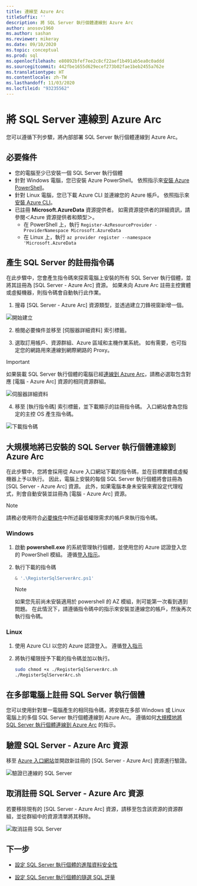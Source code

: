 ```yaml
---
title: 連線至 Azure Arc
titleSuffix: ''
description: 將 SQL Server 執行個體連線到 Azure Arc
author: anosov1960
ms.author: sashan
ms.reviewer: mikeray
ms.date: 09/10/2020
ms.topic: conceptual
ms.prod: sql
ms.openlocfilehash: e80892bfef7ee2c8cf22aef1b491ab5ea0c0addd
ms.sourcegitcommit: 442fbe1655d629ecef273b02fae1beb2455a762e
ms.translationtype: HT
ms.contentlocale: zh-TW
ms.lasthandoff: 11/03/2020
ms.locfileid: "93235562"
---
```

# <a name="connect-your-sql-server-to-azure-arc"></a>將 SQL Server 連線到 Azure Arc

您可以遵循下列步驟，將內部部署 SQL Server 執行個體連線到 Azure Arc。

## <a name="prerequisites"></a>必要條件

* 您的電腦至少已安裝一個 SQL Server 執行個體
* 針對 Windows 電腦，您已安裝 Azure PowerShell。 依照指示來[安裝 Azure PowerShell](/powershell/azure/install-az-ps)。
* 針對 Linux 電腦，您已下載 Azure CLI 並連線您的 Azure 帳戶。 依照指示來[安裝 Azure CLI](/cli/azure/install-azure-cli-apt)。
* 已註冊 **Microsoft.AzureData** 資源提供者。 如需資源提供者的詳細資訊，請參閱＜Azure 資源提供者和類型＞。
    * 在 PowerShell 上，執行 `Register-AzResourceProvider -ProviderNamespace Microsoft.AzureData`
    * 在 Linux 上，執行 `az provider register --namespace 'Microsoft.AzureData`



## <a name="generate-a-registration-script-for-sql-server"></a>產生 SQL Server 的註冊指令碼

在此步驟中，您會產生指令碼來探索電腦上安裝的所有 SQL Server 執行個體，並將其註冊為 [SQL Server - Azure Arc] 資源。 如果未向 Azure Arc 註冊主控實體或虛擬機器，則指令碼會自動執行此作業。

1. 搜尋 [SQL Server - Azure Arc] 資源類型，並透過建立刀鋒視窗新增一個。

![開始建立](media/join/start-creation-of-sql-server-azure-arc-resource.png)
    
2. 檢閱必要條件並移至 [伺服器詳細資料] 索引標籤。  

3. 選取訂用帳戶、資源群組、Azure 區域和主機作業系統。 如有需要，也可指定您的網路用來連線到網際網路的 Proxy。

> [!IMPORTANT]
> 如果裝載 SQL Server 執行個體的電腦已經[連線到 Azure Arc](/azure/azure-arc/servers/onboard-portal)，請務必選取包含對應 [電腦 - Azure Arc] 資源的相同資源群組。

![伺服器詳細資料](media/join/server-details-sql-server-azure-arc.png)

4. 移至 [執行指令碼] 索引標籤，並下載顯示的註冊指令碼。 入口網站會為您指定的主控 OS 產生指令碼。

![下載指令碼](media/join/download-script-sql-server-azure-arc.png)

## <a name="connect-the-installed-sql-server-instances-to-azure-arc"></a>大規模地將已安裝的 SQL Server 執行個體連線到 Azure Arc

在此步驟中，您將會採用從 Azure 入口網站下載的指令碼，並在目標實體或虛擬機器上予以執行。 因此，電腦上安裝的每個 SQL Server 執行個體將會註冊為 [SQL Server - Azure Arc] 資源。 此外，如果電腦本身未安裝來賓設定代理程式，則會自動安裝並註冊為 [電腦 - Azure Arc] 資源。

> [!NOTE]
> 請務必使用符合[必要條件](overview.md#prerequisites)中所述最低權限需求的帳戶來執行指令碼。

### <a name="windows"></a>Windows

1. 啟動 __powershell.exe__ 的系統管理執行個體，並使用您的 Azure 認證登入您的 PowerShell 模組。 遵循[登入指示](/powershell/azure/install-az-ps#sign-in)。

2. 執行下載的指令碼

   ```powershell
   & '.\RegisterSqlServerArc.ps1'
   ```

   > [!NOTE]
   > 如果您先前尚未安裝適用於 powershell 的 AZ 模組，則可能第一次看到遇到問題。 在此情況下，請遵循指令碼中的指示來安裝並連線您的帳戶，然後再次執行指令碼。

### <a name="linux"></a>Linux

1. 使用 Azure CLI 以您的 Azure 認證登入。 遵循[登入指示](/cli/azure/authenticate-azure-cli)

2. 將執行權限授予下載的指令碼並加以執行。

   ```bash
   sudo chmod +x ./RegisterSqlServerArc.sh
   ./RegisterSqlServerArc.sh
   ```

## <a name="register-sql-server-instances-on-multiple-machines"></a>在多部電腦上註冊 SQL Server 執行個體

您可以使用針對單一電腦產生的相同指令碼，將安裝在多部 Windows 或 Linux 電腦上的多個 SQL Server 執行個體連線到 Azure Arc。 遵循如何[大規模地將 SQL Server 執行個體連線到 Azure Arc](connect-at-scale.md) 的指示。

## <a name="validate-the-sql-server---azure-arc-resources"></a>驗證 SQL Server - Azure Arc 資源

移至 [Azure 入口網站](https://ms.portal.azure.com/#home)並開啟新註冊的 [SQL Server - Azure Arc] 資源進行驗證。

![驗證已連線的 SQL Server ](media/join/validate-sql-server-azure-arc.png)

## <a name="un-register-the-sql-server---azure-arc-resources"></a>取消註冊 SQL Server - Azure Arc 資源

若要移除現有的 [SQL Server - Azure Arc] 資源，請移至包含該資源的資源群組，並從群組中的資源清單將其移除。

![取消註冊 SQL Server](media/join/delete-sql-server-azure-arc.png)

## <a name="next-steps"></a>下一步

* [設定 SQL Server 執行個體的進階資料安全性](configure-advanced-data-security.md)

* [設定 SQL Server 執行個體的隨選 SQL 評量](assess.md)